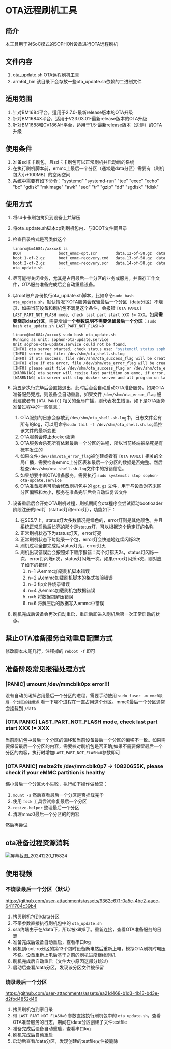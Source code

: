# OTA远程刷机工具

## 简介

本工具用于对SoC模式的SOPHON设备进行OTA远程刷机

## 文件内容

1. ota_update.sh OTA远程刷机工具
2. arm64_bin 该目录下会存放一些ota_update.sh依赖的二进制文件

## 适用范围

1. 针对BM1684平台，适用于2.7.0-最新release版本的OTA升级
2. 针对BM1684X平台，适用于V23.03.01-最新release版本的OTA升级
3. 针对BM1688和CV186AH平台，适用于1.5-最新release版本（边侧）的OTA升级

## 使用条件

1. 准备sd卡卡刷包，且sd卡卡刷包可以正常刷机并启动新的系统
2. 在执行刷机脚本前，emmc上最后一个分区（通常是data分区）需要有（刷机包大小+100MB）的空闲空间
3. 系统中需要有如下命令："systemd" "systemd-run" "tee" "exec" "echo" "bc" "gdisk" "mkimage" "awk" "sed" "tr" "gzip" "dd" "sgdisk" "fdisk"

## 使用方式

1. 将sd卡卡刷包拷贝到设备上并解压
2. 将ota_update.sh脚本cp到刷机包内，与BOOT文件同目录
3. 检查目录格式是否类似这个

    ```bash
    linaro@bm1684:/xxxxx$ ls
    BOOT                boot_emmc-opt.scr        data.12-of-58.gz  data.25-of-58.gz  data.38-of-58.gz  data.50-of-58.gz  gpt.gz              rootfs.12-of-32.gz  rootfs.25-of-32.gz  rootfs.9-of-32.gz
    boot.1-of-2.gz      boot_emmc-recovery.cmd   data.13-of-58.gz  data.26-of-58.gz  data.39-of-58.gz  data.51-of-58.gz  md5.txt             rootfs.13-of-32.gz  rootfs.26-of-32.gz  rootfs_rw.1-of-2.gz
    boot.2-of-2.gz      boot_emmc-recovery.scr   data.14-of-58.gz  data.27-of-58.gz  data.4-of-58.gz   data.52-of-58.gz  misc.1-of-1.gz      rootfs.14-of-32.gz  rootfs.27-of-32.gz  rootfs_rw.2-of-2.gz
    ota_update.sh       ...
    ```
4. 尽可能得关闭业务，尤其是占用最后一个分区的业务或服务。并保存工作文件，OTA服务准备完成后会自动重启设备。
5. 以root账户身份执行ota_update.sh脚本，比如命令`sudo bash ota_update.sh`，默认情况下OTA服务会保留最后一个分区（data分区）不烧录，如果当前设备和刷机包不满足这个条件，会报错 `[OTA PANIC] LAST_PART_NOT_FLASH mode, check last part start XXX != XXX`。如果**需要烧录data分区**，需要增加**一个参数说明不需要保留最后一个分区**：`sudo bash ota_update.sh LAST_PART_NOT_FLASH=0`

    ```bash
    linaro@bm1684:/xxxxx$ sudo bash ota_update.sh 
    Running as unit: sophon-ota-update.service
    Unit sophon-ota-update.service could not be found.
    [INFO] ota server started, check status use: "systemctl status sophon-ota-update.service --no-page -l"
    [INFO] server log file: /dev/shm/ota_shell.sh.log
    [INFO] if ota success, file /dev/shm/ota_success_flag will be created
    [INFO] else if ota error, file /dev/shm/ota_error_flag will be created
    [INFO] please wait file /dev/shm/ota_success_flag or /dev/shm/ota_error_flag
    [WARRNING] ota server will resize last partition on emmc, if error, please check emmc partitions
    [WARRNING] ota server will stop docker server and all program on last partition
    ```
6. 第五步执行完毕后会直接退出，此时后台会自动启动OTA准备服务。如果OTA准备服务完成，则设备会自动重启。如果文件 `/dev/shm/ota_error_flag` 被创建或者有 `[OTA PANIC]` 相关的全局广播，则代表发生错误。如下是OTA服务准备过程中的一些信息：

    1. OTA服务的日志会存放到`/dev/shm/ota_shell.sh.log`中，日志文件会有所有的log，可以用命令`sudo tail -f /dev/shm/ota_shell.sh.log`监控该文件的最新变更
    2. OTA服务会停止docker服务
    3. OTA服务会杀死所有依赖最后一个分区的进程，所以当前终端被杀死是有概率发生的
    4. 如果文件`/dev/shm/ota_error_flag`被创建或者有 `[OTA PANIC]` 相关的全局广播，需要检查emmc上分区表和最后一个分区的数据是否完整。然后检查`/dev/shm/ota_shell.sh.log`文件中的报错信息。
    5. 如果想要中断OTA准备服务，需要执行 `sudo systemctl stop sophon-ota-update.service`
    6. OTA准备服务可能会修改刷机包中的 `gpt.gz` 文件，用于与设备对齐末尾分区偏移和大小，服务在准备完毕后会自动恢复该文件

7. 设备重启后会开始OTA刷机过程，刷机期间会ota程序会尝试驱动bootloader阶段注册的led灯（status灯和error灯），功能如下：

    1. 在SE5/7上，status灯大多数情况是绿色的，error灯则是其他颜色。并且系统正常启动后长亮的那个是status灯，可以根据这个确定灯的名称
    2. 正常刷机状态下为status灯灭，error灯亮
    3. 正常刷机状态下每烧录一个包，error灯会快速地连续闪烁3次
    4. 刷机过程全部完成后status灯亮，error灯灭
    5. 刷机出现错误后会按照如下顺序报错：两个灯都灭2s，status灯闪烁一次，error灯闪烁n次，status灯闪烁一次。如果error灯闪烁n次，则对应了如下的错误：
        1. n=1 从emmc加载刷机脚本错误
        2. n=2 从emmc加载刷机脚本的格式校验错误
        3. n=3 fip文件烧录错误
        4. n=4 从emmc加载刷机包数据错误
        5. n=5 将数据包解压错误
        6. n=6 将解压后的数据写入emmc中错误

8. 刷机完成后设备会再次自动重启，重启后即进入刷机后第一次正常启动的状态。

## 禁止OTA准备服务自动重启配置方式

修改脚本末尾几行，注释掉的 `reboot -f` 即可

## 准备阶段常见报错处理方式

### \[PANIC\] umount /dev/mmcblk0px error!!!

没有自动关闭掉占用最后一个分区的进程，需要手动使用 `sudo fuser -m mmc0最后一个分区的挂载点` 看一下哪个进程在一直占用这个分区。mmc0最后一个分区通常会挂载到 `/data`

### \[OTA PANIC\] LAST_PART_NOT_FLASH mode, check last part start XXX != XXX

当前刷机包中最后一个分区的偏移和当前设备最后一个分区的偏移不一致。如果需要保留最后一个分区的内容，需要校对刷机包是否正确;如果不需要保留最后一个分区的内容，执行时增加`LAST_PART_NOT_FLASH=0`参数即可

### \[OTA PANIC\] resize2fs /dev/mmcblk0p7 -> 10820655K, please check if your eMMC partition is healthy

缩小最后一个分区大小失败，执行如下操作做检查：

1. `mount -a` 然后查看最后一个分区是否挂载完毕
2. 使用 `fsck` 工具尝试修复最后一个分区
3. `resize-helper` 整理最后一个分区
4. 清理mmc0最后一个分区的的内容

然后再尝试

## ota准备过程资源消耗

![屏幕截图_20241220_115824](https://github.com/user-attachments/assets/79346334-6e4a-4104-806f-26eee6b5b89e)

## 使用视频

### 不烧录最后一个分区（默认）

https://github.com/user-attachments/assets/9362c671-0a5e-4be2-aaec-6411704c39b4

1. 拷贝刷机包到/data分区
2. 不带参数直接执行刷机包中的 `ota_update.sh`
3. ssh终端由于在/data下，所以被kill掉了。重新连接，查看OTA准备服务的日志
4. 准备完成后设备自动重启，查看串口log
5. 刷机到root-ro分区的第13个包时设备断电然后重新上电，模拟OTA刷机时电压不稳。设备重新上电后基于之前的刷机进度继续刷机
6. 刷机完成后自动重启（文件大小原因这部分跳过）
7. 启动后查看/data分区，发现该分区文件被保留

### 烧录最后一个分区

https://github.com/user-attachments/assets/ea21d468-b1d3-4b13-bd3e-d2fbd4852d46

1. 拷贝刷机包到家目录
2. 带 `LAST_PART_NOT_FLASH=0` 参数直接执行刷机包中的 `ota_update.sh`，查看OTA准备服务的日志，期间在/data分区创建了文件testfile
3. 准备完成后设备自动重启，查看串口log
5. 刷机完成后自动重启
6. 启动后查看/data分区，发现创建的testfile文件被删除
